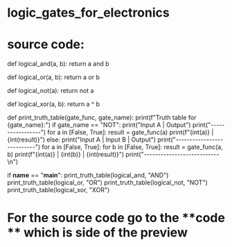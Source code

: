 # logic_gates_for_electronics
# source code: 

def logical_and(a, b):
    return a and b

def logical_or(a, b):
    return a or b

def logical_not(a):
    return not a

def logical_xor(a, b):
    return a ^ b

def print_truth_table(gate_func, gate_name):
    print(f"Truth table for {gate_name}:")
    if gate_name == "NOT":
        print("Input A | Output")
        print("-----------------")
        for a in [False, True]:
            result = gate_func(a)
            print(f"{int(a)}       | {int(result)}")
    else:
        print("Input A | Input B | Output")
        print("---------------------------")
        for a in [False, True]:
            for b in [False, True]:
                result = gate_func(a, b)
                print(f"{int(a)}       | {int(b)}       | {int(result)}")
    print("---------------------------\n")

if __name__ == "__main__":
    print_truth_table(logical_and, "AND")
    print_truth_table(logical_or, "OR")
    print_truth_table(logical_not, "NOT")
    print_truth_table(logical_xor, "XOR")

# For the source code go to the **code ** which is side of the **preview**
